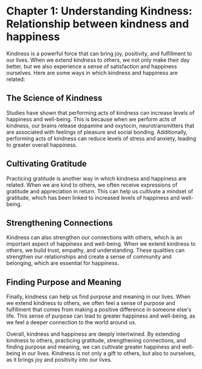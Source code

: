 Chapter 1: Understanding Kindness: Relationship between kindness and happiness
==============================================================================

Kindness is a powerful force that can bring joy, positivity, and fulfillment to our lives. When we extend kindness to others, we not only make their day better, but we also experience a sense of satisfaction and happiness ourselves. Here are some ways in which kindness and happiness are related:

The Science of Kindness
-----------------------

Studies have shown that performing acts of kindness can increase levels of happiness and well-being. This is because when we perform acts of kindness, our brains release dopamine and oxytocin, neurotransmitters that are associated with feelings of pleasure and social bonding. Additionally, performing acts of kindness can reduce levels of stress and anxiety, leading to greater overall happiness.

Cultivating Gratitude
---------------------

Practicing gratitude is another way in which kindness and happiness are related. When we are kind to others, we often receive expressions of gratitude and appreciation in return. This can help us cultivate a mindset of gratitude, which has been linked to increased levels of happiness and well-being.

Strengthening Connections
-------------------------

Kindness can also strengthen our connections with others, which is an important aspect of happiness and well-being. When we extend kindness to others, we build trust, empathy, and understanding. These qualities can strengthen our relationships and create a sense of community and belonging, which are essential for happiness.

Finding Purpose and Meaning
---------------------------

Finally, kindness can help us find purpose and meaning in our lives. When we extend kindness to others, we often feel a sense of purpose and fulfillment that comes from making a positive difference in someone else's life. This sense of purpose can lead to greater happiness and well-being, as we feel a deeper connection to the world around us.

Overall, kindness and happiness are deeply intertwined. By extending kindness to others, practicing gratitude, strengthening connections, and finding purpose and meaning, we can cultivate greater happiness and well-being in our lives. Kindness is not only a gift to others, but also to ourselves, as it brings joy and positivity into our lives.
